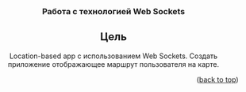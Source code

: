 
<div id="top"></div>

<br />
<div align="center">
<h3 align="center">Работа с технологией Web Sockets</h3>


## Цель

Location-based app с использованием Web Sockets. Создать приложение отображающее маршрут пользователя на карте.

<p align="right">(<a href="#top">back to top</a>)</p>
